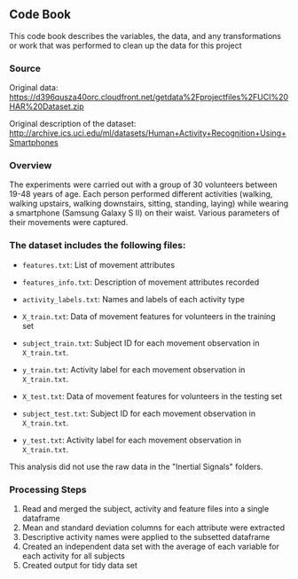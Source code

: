 ## Code Book

This code book describes the variables, the data, and any transformations or work that was performed to clean up the data for this project

### Source

Original data: https://d396qusza40orc.cloudfront.net/getdata%2Fprojectfiles%2FUCI%20HAR%20Dataset.zip

Original description of the dataset: http://archive.ics.uci.edu/ml/datasets/Human+Activity+Recognition+Using+Smartphones

### Overview

The experiments were carried out with a group of 30 volunteers between 19-48 years of age. Each person performed different activities (walking, walking upstairs, walking downstairs, sitting, standing, laying) while wearing a smartphone (Samsung Galaxy S II) on their waist. Various parameters of their movements were captured.


### The dataset includes the following files:

* `features.txt`: List of movement attributes
* `features_info.txt`: Description of movement attributes recorded
* `activity_labels.txt`: Names and labels of each activity type

* `X_train.txt`: Data of movement features for volunteers in the training set
* `subject_train.txt`: Subject ID for each movement observation in `X_train.txt`.
* `y_train.txt`: Activity label for each movement observation in `X_train.txt`.

* `X_test.txt`: Data of movement features for volunteers in the testing set
* `subject_test.txt`: Subject ID for each movement observation in `X_train.txt`.
* `y_test.txt`: Activity label for each movement observation in `X_train.txt`.

This analysis did not use the raw data in the "Inertial Signals" folders.

### Processing Steps

1. Read and merged the subject, activity and feature files into a single dataframe
2. Mean and standard deviation columns for each attribute were extracted
3. Descriptive activity names were applied to the subsetted dataframe
4. Created an independent data set with the average of each variable for each activity for all subjects
5. Created output for tidy data set
